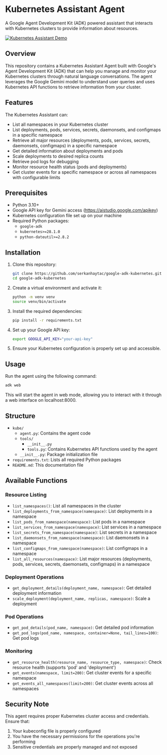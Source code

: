# Kubernetes Assistant Agent

A Google Agent Development Kit (ADK) powered assistant that interacts with Kubernetes clusters to provide information about resources.


[![Kubernetes Assistant Demo](https://img.youtube.com/vi/8Ietd_RVGNY/0.jpg)](https://www.youtube.com/watch?v=8Ietd_RVGNY "Kubernetes Assistant Demo")


## Overview

This repository contains a Kubernetes Assistant Agent built with Google's Agent Development Kit (ADK) that can help you manage and monitor your Kubernetes clusters through natural language conversations. The agent leverages the Google Gemini model to understand user queries and uses Kubernetes API functions to retrieve information from your cluster.

## Features

The Kubernetes Assistant can:

- List all namespaces in your Kubernetes cluster
- List deployments, pods, services, secrets, daemonsets, and configmaps in a specific namespace
- Retrieve all major resources (deployments, pods, services, secrets, daemonsets, configmaps) in a specific namespace
- Get detailed information about deployments and pods
- Scale deployments to desired replica counts
- Retrieve pod logs for debugging
- Monitor resource health status (pods and deployments)
- Get cluster events for a specific namespace or across all namespaces with configurable limits

## Prerequisites

- Python 3.10+
- Google API key for Gemini access (https://aistudio.google.com/apikey)
- Kubernetes configuration file set up on your machine
- Required Python packages:
  - `google-adk`
  - `kubernetes>=28.1.0`
  - `python-dateutil>=2.8.2`

## Installation

1. Clone this repository:
   ```bash
   git clone https://github.com/serkanhaytac/google-adk-kubernetes.git
   cd google-adk-kubernetes
   ```
2. Create a virtual environment and activate it:
   ```bash
   python -m venv venv
   source venv/bin/activate
   ```
3. Install the required dependencies:
   ```bash
   pip install -r requirements.txt
   ```

4. Set up your Google API key:
   ```bash
   export GOOGLE_API_KEY="your-api-key"
   ```

5. Ensure your Kubernetes configuration is properly set up and accessible.

## Usage

Run the agent using the following command:

```bash
adk web
```

This will start the agent in web mode, allowing you to interact with it through a web interface on localhost:8000.

## Structure

- `kube/`
  - `agent.py`: Contains the agent code
  - `tools/`
    - `__init__.py`
    - `tools.py`: Contains Kubernetes API functions used by the agent
  - `__init__.py`: Package initialization file
- `requirements.txt`: Lists all required Python packages
- `README.md`: This documentation file


## Available Functions

### Resource Listing
- `list_namespaces()`: List all namespaces in the cluster
- `list_deployments_from_namespace(namespace)`: List deployments in a namespace
- `list_pods_from_namespace(namespace)`: List pods in a namespace
- `list_services_from_namespace(namespace)`: List services in a namespace
- `list_secrets_from_namespace(namespace)`: List secrets in a namespace
- `list_daemonsets_from_namespace(namespace)`: List daemonsets in a namespace
- `list_configmaps_from_namespace(namespace)`: List configmaps in a namespace
- `list_all_resources(namespace)`: List major resources (deployments, pods, services, secrets, daemonsets, configmaps) in a namespace

### Deployment Operations
- `get_deployment_details(deployment_name, namespace)`: Get detailed deployment information
- `scale_deployment(deployment_name, replicas, namespace)`: Scale a deployment

### Pod Operations
- `get_pod_details(pod_name, namespace)`: Get detailed pod information
- `get_pod_logs(pod_name, namespace, container=None, tail_lines=100)`: Get pod logs

### Monitoring
- `get_resource_health(resource_name, resource_type, namespace)`: Check resource health (supports 'pod' and 'deployment')
- `get_events(namespace, limit=200)`: Get cluster events for a specific namespace
- `get_events_all_namespaces(limit=200)`: Get cluster events across all namespaces

## Security Note

This agent requires proper Kubernetes cluster access and credentials. Ensure that:
1. Your kubeconfig file is properly configured
2. You have the necessary permissions for the operations you're performing
3. Sensitive credentials are properly managed and not exposed
